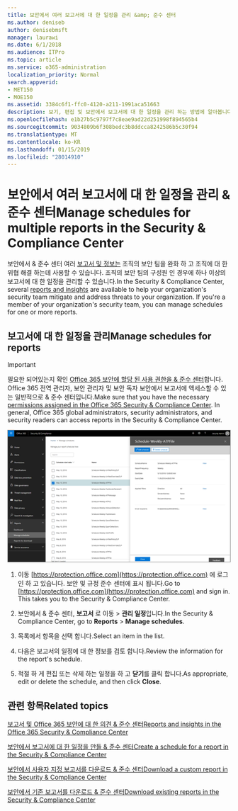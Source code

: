 ```yaml
---
title: 보안에서 여러 보고서에 대 한 일정을 관리 &amp; 준수 센터
ms.author: deniseb
author: denisebmsft
manager: laurawi
ms.date: 6/1/2018
ms.audience: ITPro
ms.topic: article
ms.service: o365-administration
localization_priority: Normal
search.appverid:
- MET150
- MOE150
ms.assetid: 3384c6f1-ffc0-4120-a211-1991aca51663
description: 보기, 편집 및 보안에서 보고서에 대 한 일정을 관리 하는 방법에 알아봅니다 &amp; 준수 센터입니다.
ms.openlocfilehash: e1b27b5c9797f7c8eae9ad22d251998f894565b4
ms.sourcegitcommit: 9034809b6f308bedc3b8ddcca8242586b5c30f94
ms.translationtype: MT
ms.contentlocale: ko-KR
ms.lasthandoff: 01/15/2019
ms.locfileid: "28014910"
---
```

# <a name="manage-schedules-for-multiple-reports-in-the-security-amp-compliance-center"></a><span data-ttu-id="94d76-103">보안에서 여러 보고서에 대 한 일정을 관리 &amp; 준수 센터</span><span class="sxs-lookup"><span data-stu-id="94d76-103">Manage schedules for multiple reports in the Security &amp; Compliance Center</span></span>

<span data-ttu-id="94d76-p101">보안에서 &amp; 준수 센터 여러 [보고서 및 정보는](reports-and-insights-in-security-and-compliance.md) 조직의 보안 팀을 완화 하 고 조직에 대 한 위협 해결 하는데 사용할 수 있습니다. 조직의 보안 팀의 구성원 인 경우에 하나 이상의 보고서에 대 한 일정을 관리할 수 있습니다.</span><span class="sxs-lookup"><span data-stu-id="94d76-p101">In the Security &amp; Compliance Center, several [reports and insights](reports-and-insights-in-security-and-compliance.md) are available to help your organization's security team mitigate and address threats to your organization. If you're a member of your organization's security team, you can manage schedules for one or more reports.</span></span> 
  
## <a name="manage-schedules-for-reports"></a><span data-ttu-id="94d76-106">보고서에 대 한 일정을 관리</span><span class="sxs-lookup"><span data-stu-id="94d76-106">Manage schedules for reports</span></span>

> [!IMPORTANT]
> <span data-ttu-id="94d76-p102">필요한 되어있는지 확인 [Office 365 보안에 할당 된 사용 권한을 &amp; 준수 센터](permissions-in-the-security-and-compliance-center.md)합니다. Office 365 전역 관리자, 보안 관리자 및 보안 독자 보안에서 보고서에 액세스할 수 있는 일반적으로 &amp; 준수 센터입니다.</span><span class="sxs-lookup"><span data-stu-id="94d76-p102">Make sure that you have the necessary [permissions assigned in the Office 365 Security &amp; Compliance Center](permissions-in-the-security-and-compliance-center.md). In general, Office 365 global administrators, security administrators, and security readers can access reports in the Security &amp; Compliance Center.</span></span> 
  
![보안에서 &amp; 준수 센터 보고서 선택 \> 일정을 관리](media/efa5e2f9-bf73-4f85-acea-f1ca7e2bca5e.png)

1. <span data-ttu-id="94d76-p103">이동 [https://protection.office.com](https://protection.office.com) 에 로그인 하 고 있습니다. 보안 및 규정 준수 센터에 표시 됩니다.</span><span class="sxs-lookup"><span data-stu-id="94d76-p103">Go to [https://protection.office.com](https://protection.office.com) and sign in. This takes you to the Security & Compliance Center.</span></span>

2. <span data-ttu-id="94d76-112">보안에서 &amp; 준수 센터, **보고서** 로 이동 \> **관리 일정**입니다.</span><span class="sxs-lookup"><span data-stu-id="94d76-112">In the Security &amp; Compliance Center, go to **Reports** \> **Manage schedules**.</span></span>
    
3. <span data-ttu-id="94d76-113">목록에서 항목을 선택 합니다.</span><span class="sxs-lookup"><span data-stu-id="94d76-113">Select an item in the list.</span></span>
    
4. <span data-ttu-id="94d76-114">다음은 보고서의 일정에 대 한 정보를 검토 합니다.</span><span class="sxs-lookup"><span data-stu-id="94d76-114">Review the information for the report's schedule.</span></span>
    
5. <span data-ttu-id="94d76-115">적절 하 게 편집 또는 삭제 하는 일정을 하 고 **닫기**를 클릭 합니다.</span><span class="sxs-lookup"><span data-stu-id="94d76-115">As appropriate, edit or delete the schedule, and then click **Close**.</span></span>
    
## <a name="related-topics"></a><span data-ttu-id="94d76-116">관련 항목</span><span class="sxs-lookup"><span data-stu-id="94d76-116">Related topics</span></span>

[<span data-ttu-id="94d76-117">보고서 및 Office 365 보안에 대 한 의견 &amp; 준수 센터</span><span class="sxs-lookup"><span data-stu-id="94d76-117">Reports and insights in the Office 365 Security &amp; Compliance Center</span></span>](reports-and-insights-in-security-and-compliance.md)
  
[<span data-ttu-id="94d76-118">보안에서 보고서에 대 한 일정을 만들 &amp; 준수 센터</span><span class="sxs-lookup"><span data-stu-id="94d76-118">Create a schedule for a report in the Security &amp; Compliance Center</span></span>](create-a-schedule-for-a-report.md)
  
[<span data-ttu-id="94d76-119">보안에서 사용자 지정 보고서를 다운로드 &amp; 준수 센터</span><span class="sxs-lookup"><span data-stu-id="94d76-119">Download a custom report in the Security &amp; Compliance Center</span></span>](set-up-and-download-a-custom-report.md)
  
[<span data-ttu-id="94d76-120">보안에서 기존 보고서를 다운로드 &amp; 준수 센터</span><span class="sxs-lookup"><span data-stu-id="94d76-120">Download existing reports in the Security &amp; Compliance Center</span></span>](download-existing-reports.md)
  

